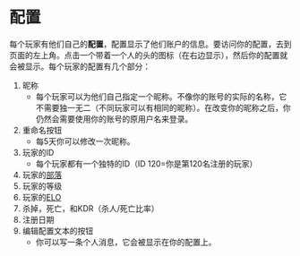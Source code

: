 # 配置
每个玩家有他们自己的**配置**，配置显示了他们账户的信息。要访问你的配置，去到页面的左上角。点击一个带着一个人的头的图标（在右边显示），然后你的配置就会被显示。每个玩家的配置有几个部分：
1. 昵称
    - 每个玩家可以为他们自己指定一个昵称。不像你的账号的实际的名称，它不需要独一无二（不同玩家可以有相同的昵称）。在改变你的昵称之后，你仍然会需要使用你的账号的原用户名来登录。
2. 重命名按钮
    - 每5天你可以修改一次昵称。
3. 玩家的ID
    - 每个玩家都有一个独特的ID（ID 120=你是第120名注册的玩家）
4. 玩家的[部落](Clans.md)
5. 玩家的等级
6. 玩家的[ELO](ELO.md)
7. 杀掉，死亡，和KDR（杀人/死亡比率）
8. 注册日期
9. 编辑配置文本的按钮
    - 你可以写一条个人消息，它会被显示在你的配置上。